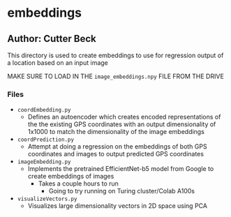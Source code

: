 # embeddings
## Author: Cutter Beck

This directory is used to create embeddings to use for regression output of a location based on an input image

MAKE SURE TO LOAD IN THE `image_embeddings.npy` FILE FROM THE DRIVE

### Files
- `coordEmbedding.py`
    - Defines an autoencoder which creates encoded representations of the the existing GPS coordinates with an output dimensionality of 1x1000 to match the dimensionality of the image embeddings
- `coordPrediction.py`
    - Attempt at doing a regression on the embeddings of both GPS coordinates and images to output predicted GPS coordinates
- `imageEmbedding.py`
    - Implements the pretrained EfficientNet-b5 model from Google to create embeddings of images
        - Takes a couple hours to run
            - Going to try running on Turing cluster/Colab A100s
- `visualizeVectors.py`
    - Visualizes large dimensionality vectors in 2D space using PCA